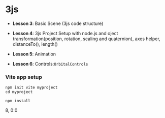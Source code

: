 # **3js**

- **Lesson 3**: Basic Scene (3js code structure)

- **Lesson 4**: 3js Project Setup with node.js and oject transformation(position, rotation, scaling and quaternion), axes helper, distanceTo(), length() 

- **Lesson 5**: Animation

- **Lesson 6**: Controls:`OrbitalControls`






### **Vite app setup**
```
npm init vite myproject
cd myproject

npm install

```

8, 0:0